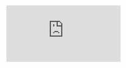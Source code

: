 <figure><embed src="https://wakatime.com/share/@9e50ca4b-eb7b-4c73-8147-e2e73974913e/d1893c97-06a6-4fe2-b470-2f0cc0f7ad48.svg"></embed></figure>